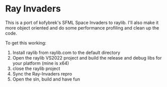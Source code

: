 # Ray Invaders

This is a port of kofybrek's SFML Space Invaders to raylib. I'll also make it more object oriented and do some performance profiling and clean up the code.

To get this working:
1. Install raylib from raylib.com to the default directory
2. Open the raylib VS2022 project and build the release and debug libs for your platform (mine is x64)
3. close the raylib project
4. Sync the Ray-Invaders repro
5. Open the sln, build and have fun
